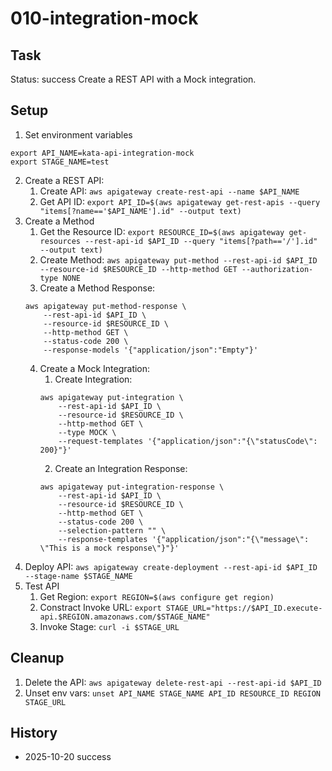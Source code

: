 # 010-integration-mock

## Task
Status: success
Create a REST API with a Mock integration.

## Setup
1. Set environment variables
```shell
export API_NAME=kata-api-integration-mock
export STAGE_NAME=test
```
2. Create a REST API: 
	1. Create API: `aws apigateway create-rest-api --name $API_NAME`
	2. Get API ID: `export API_ID=$(aws apigateway get-rest-apis --query "items[?name=='$API_NAME'].id" --output text)`
3. Create a Method
	1. Get the Resource ID: 
	`export RESOURCE_ID=$(aws apigateway get-resources --rest-api-id $API_ID --query "items[?path=='/'].id" --output text)`
    2. Create Method: 
    `aws apigateway put-method --rest-api-id $API_ID --resource-id $RESOURCE_ID --http-method GET --authorization-type NONE`
    3. Create a Method Response:
	```shell
	aws apigateway put-method-response \
	  	--rest-api-id $API_ID \
	  	--resource-id $RESOURCE_ID \
	  	--http-method GET \
	  	--status-code 200 \
	  	--response-models '{"application/json":"Empty"}'
	```
	4. Create a Mock Integration:
		1. Create Integration:
		```shell
		aws apigateway put-integration \
			--rest-api-id $API_ID \
			--resource-id $RESOURCE_ID \
			--http-method GET \
			--type MOCK \
			--request-templates '{"application/json":"{\"statusCode\": 200}"}'
		```
		2. Create an Integration Response:
		```shell
		aws apigateway put-integration-response \
			--rest-api-id $API_ID \
			--resource-id $RESOURCE_ID \
			--http-method GET \
			--status-code 200 \
			--selection-pattern "" \
			--response-templates '{"application/json":"{\"message\": \"This is a mock response\"}"}'
		```
5. Deploy API: `aws apigateway create-deployment --rest-api-id $API_ID --stage-name $STAGE_NAME`
6. Test API
	1. Get Region: `export REGION=$(aws configure get region)`
	2. Constract Invoke URL: `export STAGE_URL="https://$API_ID.execute-api.$REGION.amazonaws.com/$STAGE_NAME"`
	3. Invoke Stage: `curl -i $STAGE_URL`

## Cleanup
1. Delete the API: `aws apigateway delete-rest-api --rest-api-id $API_ID`
2. Unset env vars: `unset API_NAME STAGE_NAME API_ID RESOURCE_ID REGION STAGE_URL`

## History
- 2025-10-20 success
